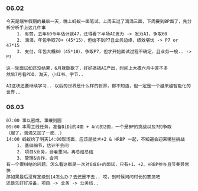 ### 06.02

	今天是端午假期的最后一天，晚上蚂蚁一面笔试。上周五过了滴滴三面，下周要到BP面了，先分析分析手上这几件事
		1. 有赞，去年60今年估计就47，还得看下半场AI发力 -> 发力AI，争取60
		2. 滴滴，年包争取70+（45*15），但给不到P7且业务边缘，绩效堪忧 -> P7 or 47*15
		3. 支付，年包大概80（45*18），争取P7，但才开始面试过程不确定，且业务一般.. -> P7
	
	这一轮面试如还没结果，6月就歇歇了，好好搞搞AI产出，时间上大概六月中差不多
	然后7月看PDD、淘天、小红书、字节..
	
	AI这块还要继续学习.. 以后的世界是什么样的世界，都不知道，但一定是一个越来越智能化的世界..


### 06.03

	07:00 事以密成，事缓则圆
	09:00 本周主线任务，准备DiDi的4面 + Ant的2面，一个是BP的挑战以及7的争取
	（服了，滴滴又加了一面..）
	14:00 蚂蚁约了明天14:00现场面，应该是技术+2 & HRBP 一起，不知道会迎来哪些挑战
		1. 基础细节，估计不会问
		2. 项目&业务，会着重问。再总结总结
		3. 管理&协作，会问
	有一个很纠结的问题，怎么看这都是一次对6或6+的面试，只有+1、+2、HRBP参与且节奏异常快
	那如果最后没有定级到14怎么办？去还是不去.. 哎，到时候问问村长的意见吧
	还是先好好准备，项目 -> 业务 -> 业务线..